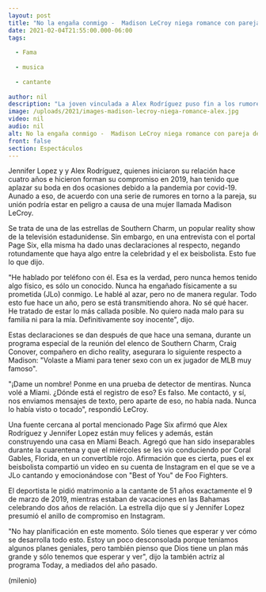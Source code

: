 ```yaml
---
layout: post
title: "No la engaña conmigo -  Madison LeCroy niega romance con pareja de Jennifer Lopez"
date: 2021-02-04T21:55:00.000-06:00
tags:
  
  - Fama
  
  - musica
  
  - cantante
  
author: nil
description: "La joven vinculada a Alex Rodríguez puso fin a los rumores que aseguran un amorío con el ex beisbolista. "
image: /uploads/2021/images-madison-lecroy-niega-romance-alex.jpg
video: nil
audio: nil
alt: No la engaña conmigo -  Madison LeCroy niega romance con pareja de Jennifer Lopez
front: false
section: Espectáculos
---
```


Jennifer Lopez y y Alex Rodríguez, quienes iniciaron su relación hace cuatro años e hicieron forman su compromiso en 2019, han tenido que aplazar su boda en dos ocasiones debido a la pandemia por covid-19. Aunado a eso, de acuerdo con una serie de rumores en torno a la pareja, su unión podría estar en peligro a causa de una mujer llamada Madison LeCroy. 

Se trata de una de las estrellas de Southern Charm, un popular reality show de la televisión estadunidense. Sin embargo, en una entrevista con el portal Page Six, ella misma ha dado unas declaraciones al respecto, negando rotundamente que haya algo entre la celebridad y el ex beisbolista. Esto fue lo que dijo. 

"He hablado por teléfono con él. Esa es la verdad, pero nunca hemos tenido algo físico, es sólo un conocido. Nunca ha engañado físicamente a su prometida (JLo) conmigo. Le hablé al azar, pero no de manera regular. Todo esto fue hace un año, pero se está transmitiendo ahora. No sé qué hacer. He tratado de estar lo más callada posible. No quiero nada malo para su familia ni para la mía. Definitivamente soy inocente", dijo. 

Estas declaraciones se dan después de que hace una semana, durante un programa especial de la reunión del elenco de Southern Charm, Craig Conover, compañero en dicho reality, asegurara lo siguiente respecto a Madison: "Volaste a Miami para tener sexo con un ex jugador de MLB muy famoso". 

"¡Dame un nombre! Ponme en una prueba de detector de mentiras. Nunca volé a Miami. ¿Dónde está el registro de eso? Es falso. Me contactó, y sí, nos enviamos mensajes de texto, pero aparte de eso, no había nada. Nunca lo había visto o tocado", respondió LeCroy. 

Una fuente cercana al portal mencionado Page Six afirmó que Alex Rodríguez y Jennifer Lopez están muy felices y además, están construyendo una casa en Miami Beach. Agregó que han sido inseparables durante la cuarentena y que el miércoles se les vio conduciendo por Coral Gables, Florida, en un convertible rojo. Afirmación que es cierta, pues el ex beisbolista compartió un video en su cuenta de Instagram en el que se ve a JLo cantando y emocionándose con "Best of You" de Foo Fighters. 

El deportista le pidió matrimonio a la cantante de 51 años exactamente el 9 de marzo de 2019, mientras estaban de vacaciones en las Bahamas celebrando dos años de relación. La estrella dijo que sí y Jennifer Lopez presumió el anillo de compromiso en Instagram. 

"No hay planificación en este momento. Sólo tienes que esperar y ver cómo se desarrolla todo esto. Estoy un poco desconsolada porque teníamos algunos planes geniales, pero también pienso que Dios tiene un plan más grande y sólo tenemos que esperar y ver", dijo la también actriz al programa Today, a mediados del año pasado. 

(milenio)